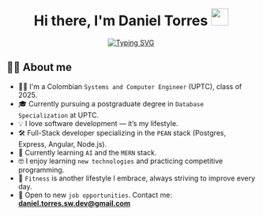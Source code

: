 <h1 align="center">Hi there, I'm Daniel Torres <img src="https://media.giphy.com/media/hvRJCLFzcasrR4ia7z/giphy.gif" width="35"></h1>
<div align="center">
  <a href="https://git.io/typing-svg">
    <img src="https://readme-typing-svg.herokuapp.com?font=Fira+Code&pause=1000&width=435&lines=PEAN+Full-Stack+Developer" alt="Typing SVG" />
  </a>
</div>

## 🙋‍♂️ About me
- 🧑‍💻 I'm a Colombian `Systems and Computer Engineer` (UPTC), class of 2025.
- 🎓 Currently pursuing a postgraduate degree in `Database Specialization` at UPTC.
- 💡 I love software development — it’s my lifestyle.
- 🛠️ Full-Stack developer specializing in the `PEAN` stack (Postgres, Express, Angular, Node.js).
- 🔭 Currently learning `AI` and the `MERN` stack.
- 🤓 I enjoy learning `new technologies` and practicing competitive programming.
- 💪 `Fitness` is another lifestyle I embrace, always striving to improve every day.
- 👔 Open to new `job opportunities`. Contact me: **daniel.torres.sw.dev@gmail.com**

<br>